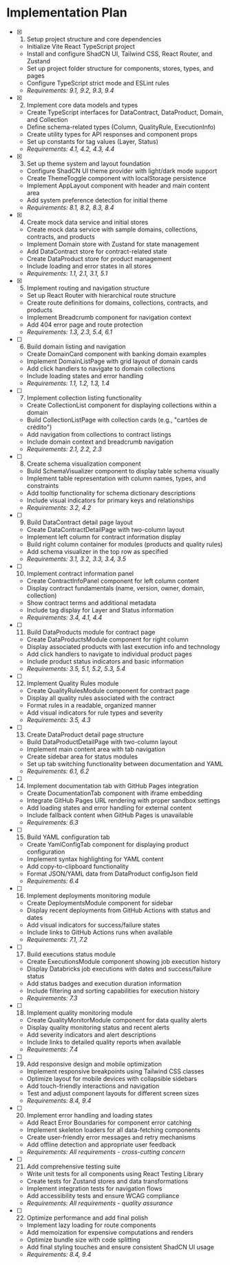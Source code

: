 # Implementation Plan

- [x] 1. Setup project structure and core dependencies
  - Initialize Vite React TypeScript project
  - Install and configure ShadCN UI, Tailwind CSS, React Router, and Zustand
  - Set up project folder structure for components, stores, types, and pages
  - Configure TypeScript strict mode and ESLint rules
  - _Requirements: 9.1, 9.2, 9.3, 9.4_

- [x] 2. Implement core data models and types
  - Create TypeScript interfaces for DataContract, DataProduct, Domain, and Collection
  - Define schema-related types (Column, QualityRule, ExecutionInfo)
  - Create utility types for API responses and component props
  - Set up constants for tag values (Layer, Status)
  - _Requirements: 4.1, 4.2, 4.3, 4.4_

- [x] 3. Set up theme system and layout foundation
  - Configure ShadCN UI theme provider with light/dark mode support
  - Create ThemeToggle component with localStorage persistence
  - Implement AppLayout component with header and main content area
  - Add system preference detection for initial theme
  - _Requirements: 8.1, 8.2, 8.3, 8.4_

- [x] 4. Create mock data service and initial stores
  - Create mock data service with sample domains, collections, contracts, and products
  - Implement Domain store with Zustand for state management
  - Add DataContract store for contract-related state
  - Create DataProduct store for product management
  - Include loading and error states in all stores
  - _Requirements: 1.1, 2.1, 3.1, 5.1_

- [x] 5. Implement routing and navigation structure
  - Set up React Router with hierarchical route structure
  - Create route definitions for domains, collections, contracts, and products
  - Implement Breadcrumb component for navigation context
  - Add 404 error page and route protection
  - _Requirements: 1.3, 2.3, 5.4, 6.1_

- [ ] 6. Build domain listing and navigation
  - Create DomainCard component with banking domain examples
  - Implement DomainListPage with grid layout of domain cards
  - Add click handlers to navigate to domain collections
  - Include loading states and error handling
  - _Requirements: 1.1, 1.2, 1.3, 1.4_

- [ ] 7. Implement collection listing functionality
  - Create CollectionList component for displaying collections within a domain
  - Build CollectionListPage with collection cards (e.g., "cartões de crédito")
  - Add navigation from collections to contract listings
  - Include domain context and breadcrumb navigation
  - _Requirements: 2.1, 2.2, 2.3_

- [ ] 8. Create schema visualization component
  - Build SchemaVisualizer component to display table schema visually
  - Implement table representation with column names, types, and constraints
  - Add tooltip functionality for schema dictionary descriptions
  - Include visual indicators for primary keys and relationships
  - _Requirements: 3.2, 4.2_

- [ ] 9. Build DataContract detail page layout
  - Create DataContractDetailPage with two-column layout
  - Implement left column for contract information display
  - Build right column container for modules (products and quality rules)
  - Add schema visualizer in the top row as specified
  - _Requirements: 3.1, 3.2, 3.3, 3.4, 3.5_

- [ ] 10. Implement contract information panel
  - Create ContractInfoPanel component for left column content
  - Display contract fundamentals (name, version, owner, domain, collection)
  - Show contract terms and additional metadata
  - Include tag display for Layer and Status information
  - _Requirements: 3.4, 4.1, 4.4_

- [ ] 11. Build DataProducts module for contract page
  - Create DataProductsModule component for right column
  - Display associated products with last execution info and technology
  - Add click handlers to navigate to individual product pages
  - Include product status indicators and basic information
  - _Requirements: 3.5, 5.1, 5.2, 5.3, 5.4_

- [ ] 12. Implement Quality Rules module
  - Create QualityRulesModule component for contract page
  - Display all quality rules associated with the contract
  - Format rules in a readable, organized manner
  - Add visual indicators for rule types and severity
  - _Requirements: 3.5, 4.3_

- [ ] 13. Create DataProduct detail page structure
  - Build DataProductDetailPage with two-column layout
  - Implement main content area with tab navigation
  - Create sidebar area for status modules
  - Set up tab switching functionality between documentation and YAML
  - _Requirements: 6.1, 6.2_

- [ ] 14. Implement documentation tab with GitHub Pages integration
  - Create DocumentationTab component with iframe embedding
  - Integrate GitHub Pages URL rendering with proper sandbox settings
  - Add loading states and error handling for external content
  - Include fallback content when GitHub Pages is unavailable
  - _Requirements: 6.3_

- [ ] 15. Build YAML configuration tab
  - Create YamlConfigTab component for displaying product configuration
  - Implement syntax highlighting for YAML content
  - Add copy-to-clipboard functionality
  - Format JSON/YAML data from DataProduct configJson field
  - _Requirements: 6.4_

- [ ] 16. Implement deployments monitoring module
  - Create DeploymentsModule component for sidebar
  - Display recent deployments from GitHub Actions with status and dates
  - Add visual indicators for success/failure states
  - Include links to GitHub Actions runs when available
  - _Requirements: 7.1, 7.2_

- [ ] 17. Build executions status module
  - Create ExecutionsModule component showing job execution history
  - Display Databricks job executions with dates and success/failure status
  - Add status badges and execution duration information
  - Include filtering and sorting capabilities for execution history
  - _Requirements: 7.3_

- [ ] 18. Implement quality monitoring module
  - Create QualityMonitorModule component for data quality alerts
  - Display quality monitoring status and recent alerts
  - Add severity indicators and alert descriptions
  - Include links to detailed quality reports when available
  - _Requirements: 7.4_

- [ ] 19. Add responsive design and mobile optimization
  - Implement responsive breakpoints using Tailwind CSS classes
  - Optimize layout for mobile devices with collapsible sidebars
  - Add touch-friendly interactions and navigation
  - Test and adjust component layouts for different screen sizes
  - _Requirements: 8.4, 9.4_

- [ ] 20. Implement error handling and loading states
  - Add React Error Boundaries for component error catching
  - Implement skeleton loaders for all data-fetching components
  - Create user-friendly error messages and retry mechanisms
  - Add offline detection and appropriate user feedback
  - _Requirements: All requirements - cross-cutting concern_

- [ ] 21. Add comprehensive testing suite
  - Write unit tests for all components using React Testing Library
  - Create tests for Zustand stores and data transformations
  - Implement integration tests for navigation flows
  - Add accessibility tests and ensure WCAG compliance
  - _Requirements: All requirements - quality assurance_

- [ ] 22. Optimize performance and add final polish
  - Implement lazy loading for route components
  - Add memoization for expensive computations and renders
  - Optimize bundle size with code splitting
  - Add final styling touches and ensure consistent ShadCN UI usage
  - _Requirements: 8.4, 9.4_